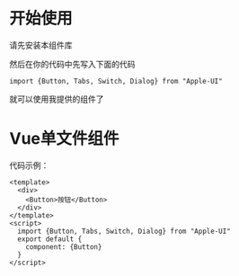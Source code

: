 # 开始使用

请先安装本组件库

然后在你的代码中先写入下面的代码

```
import {Button, Tabs, Switch, Dialog} from "Apple-UI"
```

就可以使用我提供的组件了

# Vue单文件组件

代码示例：

```
<template>
  <div>
    <Button>按钮</Button>
  </div>
</template>
<script>
  import {Button, Tabs, Switch, Dialog} from "Apple-UI"
  export default {
    component: {Button}
  }
</script>
```